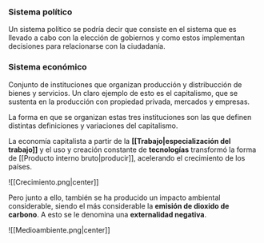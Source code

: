 
### Sistema político 

Un sistema político se podría decir que consiste en el sistema que es llevado a cabo con la elección de gobiernos y como estos implementan decisiones para relacionarse con la ciudadanía. 

### Sistema económico 

Conjunto de instituciones que organizan producción y distribucción de bienes y servicios. Un claro ejemplo de esto es el capitalismo, que se sustenta en la producción con propiedad privada, mercados y empresas.  

La forma en que se organizan estas tres instituciones son las que definen distintas definiciones y variaciones del capitalismo. 

La economía capitalista a partir de la **[[Trabajo|especialización del trabajo]]** y el uso y creación constante de **tecnologías** transformó la forma de [[Producto interno bruto|producir]], acelerando el crecimiento de los países.  

![[Crecimiento.png|center]]

Pero junto a ello, también se ha producido un impacto ambiental considerable, siendo el más considerable la **emisión de dioxido de carbono**. A esto se le denomina una **externalidad negativa**. 

![[Medioambiente.png|center]]